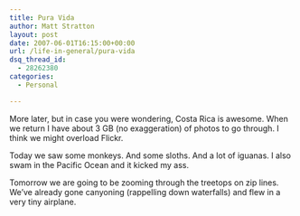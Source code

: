 ```yaml
---
title: Pura Vida
author: Matt Stratton
layout: post
date: 2007-06-01T16:15:00+00:00
url: /life-in-general/pura-vida
dsq_thread_id:
  - 28262380
categories:
  - Personal

---
```

More later, but in case you were wondering, Costa Rica is awesome. When we return I have about 3 GB (no exaggeration) of photos to go through. I think we might overload Flickr.

Today we saw some monkeys. And some sloths. And a lot of iguanas. I also swam in the Pacific Ocean and it kicked my ass.

Tomorrow we are going to be zooming through the treetops on zip lines. We&#8217;ve already gone canyoning (rappelling down waterfalls) and flew in a very tiny airplane.